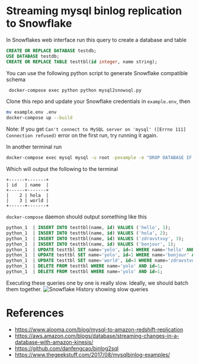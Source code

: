 # Streaming mysql binlog replication to Snowflake


In Snowflakes web interface run this query to create a database and table
```sql
CREATE OR REPLACE DATABASE testdb;
USE DATABASE testdb;
CREATE OR REPLACE TABLE testtbl(id integer, name string);
```

You can use the following python script to generate Snowflake compatible schema
```bash
 docker-compose exec python python mysql2snowsql.py
```

Clone this repo and update your Snowflake credentials in `example.env`, then
```bash
mv example.env .env
docker-compose up --build
```

Note: If you get `Can't connect to MySQL server on 'mysql' ([Errno 111] Connection refused)` error on the first run, try running it again.

In another terminal run
```bash
docker-compose exec mysql mysql -u root -pexample -e "DROP DATABASE IF EXISTS testdb; CREATE DATABASE testdb; USE testdb; CREATE TABLE testtbl (id int, name varchar(255)); INSERT INTO testtbl VALUES (1, 'hello'), (2, 'hola'), (3, 'zdravstvuy'), (1, 'bonjour'); UPDATE testtbl SET name = 'yolo' WHERE id = 1; UPDATE testtbl SET name = 'world' WHERE id = 3; DELETE FROM testtbl WHERE id = 1; SELECT * FROM testtbl;"
```

Which will output the following to the terminal
```
+------+-------+
| id   | name  |
+------+-------+
|    2 | hola  |
|    3 | world |
+------+-------+
```

`docker-compose` daemon should output something like this
```sql
python_1  | INSERT INTO testtbl(name, id) VALUES ('hello', 1);
python_1  | INSERT INTO testtbl(name, id) VALUES ('hola', 2);
python_1  | INSERT INTO testtbl(name, id) VALUES ('zdravstvuy', 3);
python_1  | INSERT INTO testtbl(name, id) VALUES ('bonjour', 1);
python_1  | UPDATE testtbl SET name='yolo', id=1 WHERE name='hello' AND id=1;
python_1  | UPDATE testtbl SET name='yolo', id=1 WHERE name='bonjour' AND id=1;
python_1  | UPDATE testtbl SET name='world', id=3 WHERE name='zdravstvuy' AND id=3;
python_1  | DELETE FROM testtbl WHERE name='yolo' AND id=1;
python_1  | DELETE FROM testtbl WHERE name='yolo' AND id=1;
```
Executing these queries one by one is really slow. Ideally, we should batch them together.
![Snowflake History showing slow queries](https://i.imgur.com/iVXQ3Nx.png)

# References
- https://www.alooma.com/blog/mysql-to-amazon-redshift-replication
- https://aws.amazon.com/blogs/database/streaming-changes-in-a-database-with-amazon-kinesis/
- https://github.com/danfengcao/binlog2sql
- https://www.thegeekstuff.com/2017/08/mysqlbinlog-examples/